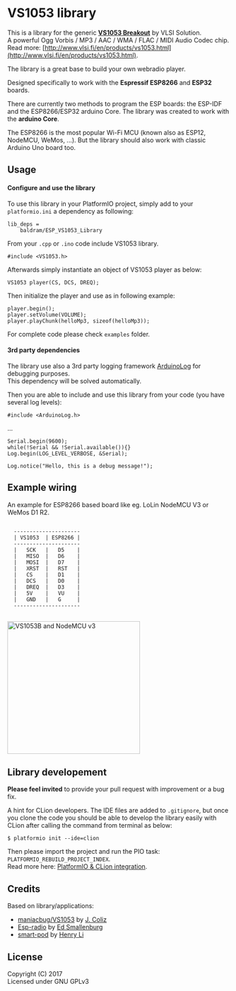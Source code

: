 # VS1053 library

This is a library for the generic **[VS1053 Breakout](http://www.vlsi.fi/en/products/vs1053.html)** by VLSI Solution.<br/>
A powerful Ogg Vorbis / MP3 / AAC / WMA / FLAC / MIDI Audio Codec chip.<br/>
Read more: [http://www.vlsi.fi/en/products/vs1053.html](http://www.vlsi.fi/en/products/vs1053.html).

The library is a great base to build your own webradio player.

Designed specifically to work with the **Espressif ESP8266** and **ESP32** boards. 

There are currently two methods to program the ESP boards: the ESP-IDF and the ESP8266/ESP32 arduino Core.
The library was created to work with the **arduino Core**.
 
The ESP8266 is the most popular Wi-Fi MCU (known also as ESP12, NodeMCU, WeMos, ...). 
But the library should also work with classic Arduino Uno board too.

## Usage 

#### Configure and use the library

To use this library in your PlatformIO project, simply add to your `platformio.ini` a dependency as following:

```
lib_deps =
    baldram/ESP_VS1053_Library
```

From your `.cpp` or `.ino` code include VS1053 library.

```
#include <VS1053.h>
```

Afterwards simply instantiate an object of VS1053 player as below:

```
VS1053 player(CS, DCS, DREQ);
```

Then initialize the player and use as in following example:

```
player.begin();
player.setVolume(VOLUME);
player.playChunk(helloMp3, sizeof(helloMp3));
```
    
For complete code please check `examples` folder.

#### 3rd party dependencies

The library use also a 3rd party logging framework [ArduinoLog](http://platformio.org/lib/show/1532/ArduinoLog/) for debugging purposes.<br /> 
This dependency will be solved automatically.

Then you are able to include and use this library from your code (you have several log levels):

```
#include <ArduinoLog.h>
```
...
```
Serial.begin(9600);
while(!Serial && !Serial.available()){}
Log.begin(LOG_LEVEL_VERBOSE, &Serial);

Log.notice("Hello, this is a debug message!");
```

## Example wiring

An example for ESP8266 based board like eg. LoLin NodeMCU V3 or WeMos D1 R2.

```

  ---------------------
  | VS1053  | ESP8266 |
  ---------------------
  |   SCK   |   D5    |
  |   MISO  |   D6    |
  |   MOSI  |   D7    |
  |   XRST  |   RST   |
  |   CS    |   D1    |
  |   DCS   |   D0    |
  |   DREQ  |   D3    |
  |   5V    |   VU    |
  |   GND   |   G     |
  ---------------------
  
```

<img alt="VS1053B and NodeMCU v3" title="VS1053B and NodeMCU v3" src="https://user-images.githubusercontent.com/16861531/27875071-3ead1674-61b2-11e7-9a69-02edafa7b286.jpg" width="300px" />

## Library developement

**Please feel invited** to provide your pull request with improvement or a bug fix.

A hint for CLion developers.
The IDE files are added to `.gitignore`, but once you clone the code you should be able to develop the 
library easily with CLion after calling the command from terminal as below:

```
$ platformio init --ide=clion
```
Then please import the project and run the PIO task: `PLATFORMIO_REBUILD_PROJECT_INDEX`.<br />
Read more here: [PlatformIO & CLion integration](http://docs.platformio.org/en/latest/ide/clion.html).

## Credits

Based on library/applications:
* [maniacbug/VS1053](https://github.com/maniacbug/VS1053) by [J. Coliz](https://github.com/maniacbug)
* [Esp-radio](https://github.com/Edzelf/Esp-radio) by [Ed Smallenburg](https://github.com/Edzelf)
* [smart-pod](https://github.com/MagicCube/smart-pod) by [Henry Li](https://github.com/MagicCube)

## License

Copyright (C) 2017<br/>
Licensed under GNU GPLv3
